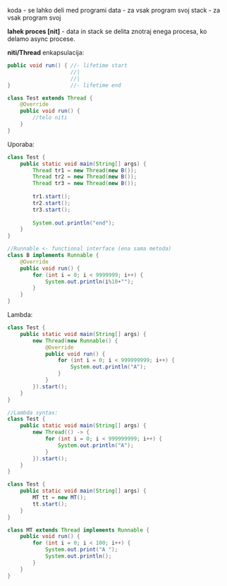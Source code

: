 koda - se lahko deli med programi
data - za vsak program svoj
stack - za vsak program svoj

**lahek proces \[nit]** - data in stack se delita znotraj enega procesa, ko delamo async procese.

**niti/Thread**
enkapsulacija:
```java
public void run() { //- lifetime start
					//|
					//|
}					//- lifetime end

class Test extends Thread {
	@Override
	public void run() {
		//telo niti
	}
}
```

Uporaba:
```java
class Test {  
    public static void main(String[] args) {  
        Thread tr1 = new Thread(new B());  
        Thread tr2 = new Thread(new B());  
        Thread tr3 = new Thread(new B());  
		  
        tr1.start();  
        tr2.start();  
        tr3.start(); 
		
		System.out.println("end");
    }  
}

//Runnable <- functional interface (ena sama metoda)
class B implements Runnable {  
    @Override  
    public void run() {  
        for (int i = 0; i < 9999999; i++) {  
            System.out.println(i%10+"");  
        }  
    }  
}
```

Lambda:
```java
class Test {  
    public static void main(String[] args) {  
        new Thread(new Runnable() {  
            @Override  
            public void run() {  
                for (int i = 0; i < 999999999; i++) {  
                    System.out.println("A");  
                }  
            }  
        }).start();  
    }  
}

//Lambda syntax:
class Test {  
    public static void main(String[] args) {  
        new Thread(() -> {  
            for (int i = 0; i < 999999999; i++) {  
                System.out.println("A");  
            }  
        }).start();  
    }  
}
```

```java
class Test {  
    public static void main(String[] args) {  
        MT tt = new MT();  
        tt.start();  
    }  
}

class MT extends Thread implements Runnable {  
    public void run() {  
        for (int i = 0; i < 100; i++) {  
            System.out.print("A ");  
            System.out.println();  
        }  
    }  
}
```